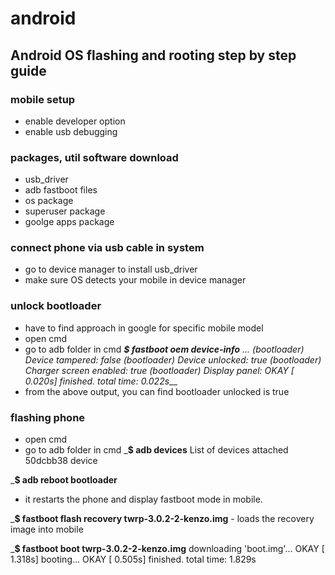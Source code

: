# android

## Android OS flashing and rooting step by step guide
### mobile setup
- enable developer option
- enable usb debugging

### packages, util software download
- usb_driver
- adb fastboot files
- os package
-  superuser package
- goolge apps package

### connect phone via usb cable in system
 - go to device manager to install usb_driver
 - make sure OS detects your mobile in device manager

### unlock bootloader
- have to find approach in google for specific mobile model
- open cmd
- go to adb folder in cmd
  ___$ fastboot oem device-info__
    ...
    (bootloader)    Device tampered: false
    (bootloader)    Device unlocked: true
    (bootloader)    Charger screen enabled: true
    (bootloader)    Display panel:
    OKAY [  0.020s]
    finished. total time: 0.022s___
- from the above output, you can find bootloader unlocked is true

### flashing phone
 - open cmd
 - go to adb folder in cmd
  ___$ adb devices__
    List of devices attached
    50dcbb38        device

  ___$ adb reboot bootloader__
   - it restarts the phone and display fastboot mode in mobile.

  ___$ fastboot flash recovery twrp-3.0.2-2-kenzo.img__
    - loads the recovery image into mobile

  ___$ fastboot boot twrp-3.0.2-2-kenzo.img__
    downloading 'boot.img'...
    OKAY [  1.318s]
    booting...
    OKAY [  0.505s]
    finished. total time: 1.829s
